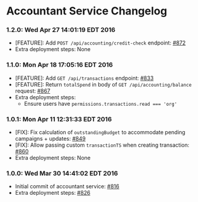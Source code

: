 # Accountant Service Changelog

### 1.2.0: Wed Apr 27 14:01:19 EDT 2016
* [FEATURE]: Add `POST /api/accounting/credit-check` endpoint: [#872](https://github.com/cinema6/cwrx/issues/872)
* Extra deployment steps: None

### 1.1.0: Mon Apr 18 17:05:16 EDT 2016
* [FEATURE]: Add `GET /api/transactions` endpoint: [#833](https://github.com/cinema6/cwrx/issues/833)
* [FEATURE]: Return `totalSpend` in body of `GET /api/accounting/balance` request: [#867](https://github.com/cinema6/cwrx/issues/867)
* Extra deployment steps:
    * Ensure users have `permissions.transactions.read === 'org'`

### 1.0.1: Mon Apr 11 12:31:33 EDT 2016
* [FIX]: Fix calculation of `outstandingBudget` to accommodate pending campaigns + updates: [#849](https://github.com/cinema6/cwrx/issues/849)
* [FIX]: Allow passing custom `transactionTS` when creating transaction: [#860](https://github.com/cinema6/cwrx/pull/860)
* Extra deployment steps: None

### 1.0.0: Wed Mar 30 14:41:02 EDT 2016
* Initial commit of accountant service: [#816](https://github.com/cinema6/cwrx/issues/816)
* Extra deployment steps: [#826](https://github.com/cinema6/cwrx/issues/826)

